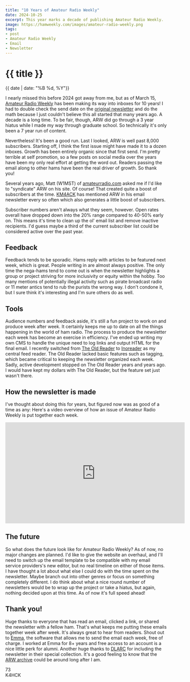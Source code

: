 ```yaml
---
title: "10 Years of Amateur Radio Weekly"
date: 2024-10-25
excerpt: This year marks a decade of publishing Amateur Radio Weekly.
image: https://hamweekly.com/images/amateur-radio-weekly.png
tags:
- post
- Amateur Radio Weekly
- Email
- Newsletter
---
```

<h1 class="full-bleed">{{ title }}</h1><p class="date">{{ date | date: "%B %d, %Y"}}</p>

I nearly missed this before 2024 got away from me, but as of March 15, [Amateur Radio Weekly](https://hamweekly.com/) has been making its way into inboxes for 10 years! I had to double check the send date on the [original newsletter](https://hamweekly.com/archive/issues/amateur-radio-weekly-issue-1.html) and do the math because I just couldn't believe this all started that many years ago. A decade is a long time. To be fair, though, ARW did go through a 3 year hiatus while I made my way through graduate school. So technically it's only been a 7 year run of content.

Nevertheless! It's been a good run. Last I looked, ARW is well past 8,000 subscribers. Starting off, I think the first issue might have made it to a dozen inboxes. Growth has been entirely organic since that first send. I'm pretty terrible at self promotion, so a few posts on social media over the years have been my only real effort at getting the word out. Readers passing the email along to other hams have been the real driver of growth. So thank you!

Several years ago, Matt (W1MST) of [amateurradio.com](https://www.amateurradio.com/) asked me if I'd like to "syndicate" ARW on his site. Of course! That created quite a boost of subscribers at the time. [KM4ACK](https://www.youtube.com/jasonoleham) has mentioned ARW in his email newsletter every so often which also generates a little boost of subscribers.

Subscriber numbers aren't always what they seem, however. Open rates overall have dropped down into the 20% range compared to 40-50% early on. This means it's time to clean up the ol' email list and remove inactive recipients. I'd guess maybe a third of the current subscriber list could be considered active over the past year.

## Feedback

Feedback tends to be sporadic. Hams reply with articles to be featured next week, which is great. People writing in are almost always positive. The only time the nega-hams tend to come out is when the newsletter highlights a group or project striving for more inclusivity or equity within the hobby. Too many mentions of potentially illegal activity such as pirate broadcast radio or 11 meter antics tend to rub the purists the wrong way. I don't condone it, but I sure think it's interesting and I'm sure others do as well.

## Tools

Audience numbers and feedback aside, it's still a fun project to work on and produce week after week. It certainly keeps me up to date on all the things happening in the world of ham radio. The process to produce the newsletter each week has become an exercise in efficiency. I've ended up writing my own CMS to handle the unique need to log links and output HTML for the final email. I recently switched from [The Old Reader](https://www.theoldreader.com/en/) to [Inoreader](https://www.inoreader.com/) as my central feed reader. The Old Reader lacked basic features such as tagging, which became critical to keeping the newsletter organized each week. Sadly, active development stopped on The Old Reader years and years ago. I would have kept my dollars with The Old Reader, but the feature set just wasn't there.

## How the newsletter is made

I've thought about doing this for years, but figured now was as good of a time as any: Here's a video overview of how an issue of Amateur Radio Weekly is put together each week.

<iframe width="560" height="315" src="https://www.youtube.com/embed/VSrdBI5sNqY?si=x3AQYSi1zF-9bZG4" title="YouTube video player" frameborder="0" allow="accelerometer; autoplay; clipboard-write; encrypted-media; gyroscope; picture-in-picture; web-share" referrerpolicy="strict-origin-when-cross-origin" allowfullscreen></iframe>

## The future

So what does the future look like for Amateur Radio Weekly? As of now, no major changes are planned. I'd like to give the website an overhaul, and I'll need to switch up the email template to be compatible with my email service providers's new editor, but no real timeline on either of those items. I have thought a lot about what else I could do with the time spent on the newsletter. Maybe branch out into other genres or focus on something completely different. I do think about what a nice round number of newsletters would be to wrap up the project or take a hiatus, but again, nothing decided upon at this time. As of now it's full speed ahead!

## Thank you!

Huge thanks to everyone that has read an email, clicked a link, or shared the newsletter with a fellow ham. That's what keeps me putting these emails together week after week. It's always great to hear from readers. Shout out to [Emma](https://myemma.com/), the software that allows me to send the email each week, free of charge. I worked at Emma for 8+ years and free access to an account is a nice little perk for alumni. Another huge thanks to [DLARC](https://archive.org/details/dlarc) for including the newsletter in their special collection. It's a good feeling to know that the [ARW archive](https://hamweekly.com/archive/) could be around long after I am.

73   
K4HCK